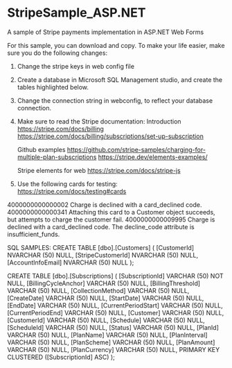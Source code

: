 # StripeSample_ASP.NET
A sample of Stripe payments implementation in ASP.NET Web Forms

For this sample, you can download and copy. 
To make your life easier, make sure you do the following changes:
1. Change the stripe keys in web config file
2. Create a database in Microsoft SQL Management studio, and create the tables highlighted below.
3. Change the connection string in webconfig, to reflect your database connection.
4. Make sure to read the Stripe documentation:
    Introduction 
    https://stripe.com/docs/billing
    https://stripe.com/docs/billing/subscriptions/set-up-subscription

    Github examples
    https://github.com/stripe-samples/charging-for-multiple-plan-subscriptions
    https://stripe.dev/elements-examples/

    Stripe elements for web
    https://stripe.com/docs/stripe-js

5. Use the following cards for testing: https://stripe.com/docs/testing#cards

4000000000000002	Charge is declined with a card_declined code.
4000000000000341	Attaching this card to a Customer object succeeds, but attempts to charge the customer fail.
4000000000009995	Charge is declined with a card_declined code. The decline_code attribute is insufficient_funds.




SQL SAMPLES:
CREATE TABLE [dbo].[Customers] (
    [CustomerId]       NVARCHAR (50) NULL,
    [StripeCustomerId] NVARCHAR (50) NULL,
    [AccountInfoEmail] NVARCHAR (50) NULL
);

CREATE TABLE [dbo].[Subscriptions] (
    [SubscriptionId]     VARCHAR (50) NOT NULL,
    [BillingCycleAnchor] VARCHAR (50) NULL,
    [BillingThreshold]   VARCHAR (50) NULL,
    [CollectionMethod]   VARCHAR (50) NULL,
    [CreateDate]         VARCHAR (50) NULL,
    [StartDate]          VARCHAR (50) NULL,
    [EndDate]            VARCHAR (50) NULL,
    [CurrentPeriodStart] VARCHAR (50) NULL,
    [CurrentPeriodEnd]   VARCHAR (50) NULL,
    [Customer]           VARCHAR (50) NULL,
    [CustomerId]         VARCHAR (50) NULL,
    [Schedule]           VARCHAR (50) NULL,
    [ScheduleId]         VARCHAR (50) NULL,
    [Status]             VARCHAR (50) NULL,
    [PlanId]             VARCHAR (50) NULL,
    [PlanName]           VARCHAR (50) NULL,
    [PlanInterval]       VARCHAR (50) NULL,
    [PlanScheme]         VARCHAR (50) NULL,
    [PlanAmount]         VARCHAR (50) NULL,
    [PlanCurrency]       VARCHAR (50) NULL,
    PRIMARY KEY CLUSTERED ([SubscriptionId] ASC)
);

